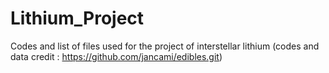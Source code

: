 # Lithium_Project
Codes and list of files used for the project of interstellar lithium (codes and data credit : https://github.com/jancami/edibles.git) 


